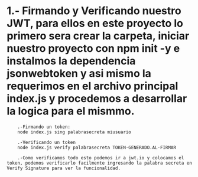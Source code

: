 # 1.- Firmando y Verificando nuestro JWT, para ellos en este proyecto lo primero sera crear la carpeta, iniciar nuestro proyecto con npm init -y e instalmos la dependencia jsonwebtoken y asi mismo la requerimos en el archivo principal index.js y procedemos a desarrollar la logica para el mismmo.

        .-Firmando un token:
        node index.js sing palabrasecreta miusuario

        .-Verificando un token
        node index.js verify palabrasecreta TOKEN-GENERADO.AL-FIRMAR

        .-Como verificamos todo esto podemos ir a jwt.io y colocamos el token, podemos verificarlo facilmente ingresando la palabra secreta en Verify Signature para ver la funcionalidad.
